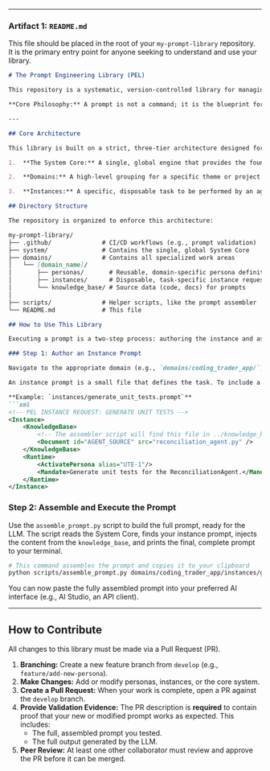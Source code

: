 
---

### **Artifact 1: `README.md`**

This file should be placed in the root of your `my-prompt-library` repository. It is the primary entry point for anyone seeking to understand and use your library.

```markdown
# The Prompt Engineering Library (PEL)

This repository is a systematic, version-controlled library for managing and deploying high-quality AI prompts. It treats prompts as production source code, subject to the same engineering rigor, including versioning, peer review, and automated validation.

**Core Philosophy:** A prompt is not a command; it is the blueprint for an agent. This library provides the tools and architecture to build a powerful system of specialized AI agents.

---

## Core Architecture

This library is built on a strict, three-tier architecture designed for maximum reusability, clarity, and scalability.

1.  **The System Core:** A single, global engine that provides the foundational rules, protocols, and base personas for all tasks. It is domain-agnostic and ensures a consistent standard of quality across the entire library.

2.  **Domains:** A high-level grouping for a specific theme or project (e.g., `coding_trader_app`, `language_learning`). Each domain is a self-contained workspace with its own specialized personas, tasks, and knowledge base.

3.  **Instances:** A specific, disposable task to be performed by an agent. An instance prompt activates a persona, provides it with knowledge, and gives it a clear mandate.

## Directory Structure

The repository is organized to enforce this architecture:

my-prompt-library/
├── .github/              # CI/CD workflows (e.g., prompt validation)
├── system/               # Contains the single, global System Core
├── domains/              # Contains all specialized work areas
│   └── [domain_name]/
│       ├── personas/       # Reusable, domain-specific persona definitions
│       ├── instances/      # Disposable, task-specific instance requests
│       └── knowledge_base/ # Source data (code, docs) for prompts
│
├── scripts/              # Helper scripts, like the prompt assembler
└── README.md             # This file

## How to Use This Library

Executing a prompt is a two-step process: authoring the instance and assembling the final payload.

### Step 1: Author an Instance Prompt

Navigate to the appropriate domain (e.g., `domains/coding_trader_app/`) and create a new instance file in the `instances/` directory.

An instance prompt is a small file that defines the task. To include a large file (like source code) as context, you reference it from the domain's `knowledge_base/` directory using a `<Document>` tag.

**Example: `instances/generate_unit_tests.prompt`**
```xml
<!-- PEL INSTANCE REQUEST: GENERATE UNIT TESTS -->
<Instance>
    <KnowledgeBase>
        <!-- The assembler script will find this file in ../knowledge_base/ -->
        <Document id="AGENT_SOURCE" src="reconciliation_agent.py" />
    </KnowledgeBase>
    <Runtime>
        <ActivatePersona alias="UTE-1"/>
        <Mandate>Generate unit tests for the ReconciliationAgent.</Mandate>
    </Runtime>
</Instance>
```

### Step 2: Assemble and Execute the Prompt

Use the `assemble_prompt.py` script to build the full prompt, ready for the LLM. The script reads the System Core, finds your instance prompt, injects the content from the `knowledge_base`, and prints the final, complete prompt to your terminal.

```bash
# This command assembles the prompt and copies it to your clipboard
python scripts/assemble_prompt.py domains/coding_trader_app/instances/generate_unit_tests.prompt | pbcopy
```

You can now paste the fully assembled prompt into your preferred AI interface (e.g., AI Studio, an API client).

---

## How to Contribute

All changes to this library must be made via a Pull Request (PR).

1.  **Branching:** Create a new feature branch from `develop` (e.g., `feature/add-new-persona`).
2.  **Make Changes:** Add or modify personas, instances, or the core system.
3.  **Create a Pull Request:** When your work is complete, open a PR against the `develop` branch.
4.  **Provide Validation Evidence:** The PR description is **required** to contain proof that your new or modified prompt works as expected. This includes:
    *   The full, assembled prompt you tested.
    *   The full output generated by the LLM.
5.  **Peer Review:** At least one other collaborator must review and approve the PR before it can be merged.
```

